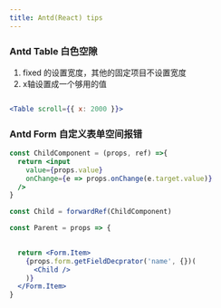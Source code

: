 ```yaml
---
title: Antd(React) tips
---
```


### Antd Table 白色空隙

1. fixed 的设置宽度，其他的固定项目不设置宽度 
2. x轴设置成一个够用的值

``` jsx

<Table scroll={{ x: 2000 }}>
```


### Antd Form 自定义表单空间报错 

``` jsx
const ChildComponent = (props, ref) =>{
  return <input 
    value={props.value}
    onChange={e => props.onChange(e.target.value)}
  />
}

const Child = forwardRef(ChildComponent)

const Parent = props => {
  

  return <Form.Item>
    {props.form.getFieldDecprator('name', {})(
      <Child />
    )}
  </Form.Item>
}


```